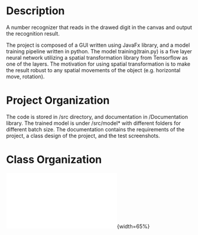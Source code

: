 # Description
A number recognizer that reads in the drawed digit in the canvas and output the recognition result.

The project is composed of a GUI written using JavaFx library, and a model training pipeline written in python. The model training(train.py) is a five layer neural network utilizing a spatial transformation library from Tensorflow as one of the layers. The motivation for using spatial transformation is to make the result robust to any spatial movements of the object (e.g. horizontal move, rotation).

# Project Organization
The code is stored in /src directory, and documentation in /Documentation library. The trained model is under /src/model* with different folders for different batch size.
The documentation contains the requirements of the project, a class design of the project, and the test screenshots.

# Class Organization
![Image Title](./NumberRecognizerProject/Documentation/class%20design.pdf){width=65%}
